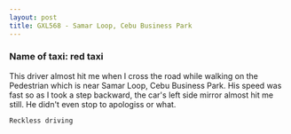 ```yaml
---
layout: post
title: GXL568 - Samar Loop, Cebu Business Park
---
```


### Name of taxi: red taxi

This driver almost hit me when I cross the road while walking on the Pedestrian which is near Samar Loop, Cebu Business Park. His speed was fast so as I took a step backward, the car's left side mirror almost hit me still. He didn't even stop to apologiss or what.

```Reckless driving```
